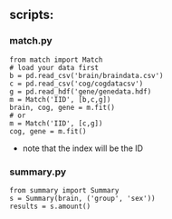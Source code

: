 ## scripts:
### match.py
    from match import Match
    # load your data first
    b = pd.read_csv('brain/braindata.csv')
    c = pd.read_csv('cog/cogdatacsv')
    g = pd.read_hdf('gene/genedata.hdf)
    m = Match('IID', [b,c,g])
    brain, cog, gene = m.fit()
    # or
    m = Match('IID', [c,g])
    cog, gene = m.fit()
    
* note that the index will be the ID

### summary.py
    from summary import Summary
    s = Summary(brain, ('group', 'sex'))
    results = s.amount()
    
